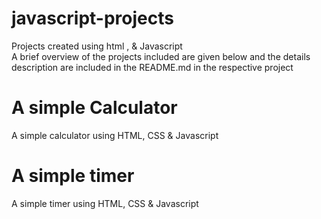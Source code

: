 # javascript-projects
 Projects created using html , &amp; Javascript <br>
 A brief overview of the projects included are given below and the details description are included in the README.md in the respective project
 
# A simple Calculator
 A simple calculator using HTML, CSS &amp; Javascript
 
# A simple timer
 A simple timer using HTML, CSS &amp; Javascript

